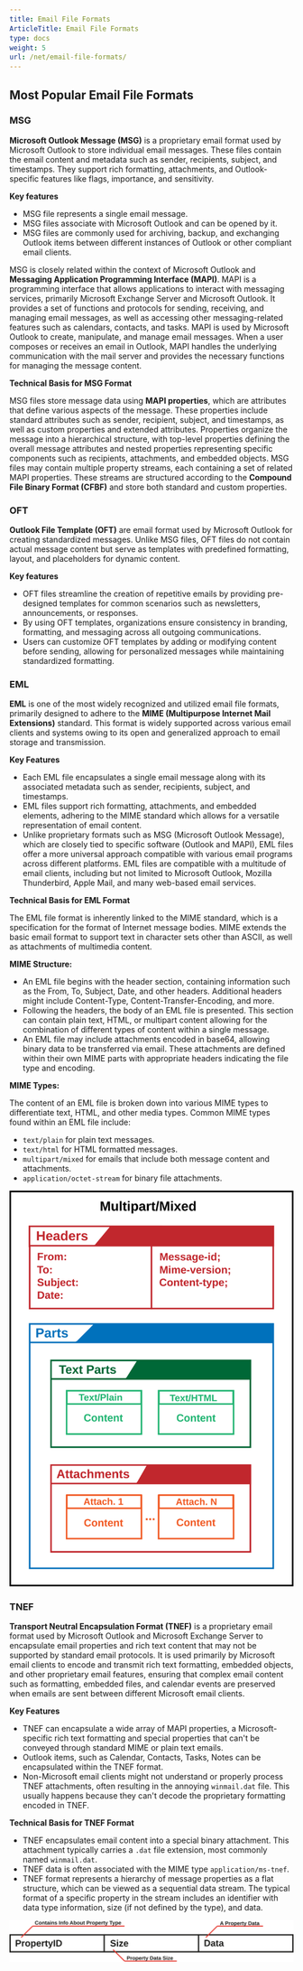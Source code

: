 ```yaml
---
title: Email File Formats
ArticleTitle: Email File Formats
type: docs
weight: 5
url: /net/email-file-formats/
---
```


## **Most Popular Email File Formats**

### **MSG** 

**Microsoft Outlook Message (MSG)** is a proprietary email format used by Microsoft Outlook to store individual email messages. These files contain the email content and metadata such as sender, recipients, subject, and timestamps. They support rich formatting, attachments, and Outlook-specific features like flags, importance, and sensitivity.

**Key features**

- MSG file represents a single email message.
- MSG files associate with Microsoft Outlook and can be opened by it.
- MSG files are commonly used for archiving, backup, and exchanging Outlook items between different instances of Outlook or other compliant email clients.

MSG is closely related within the context of Microsoft Outlook and **Messaging Application Programming Interface (MAPI)**. MAPI is a programming interface that allows applications to interact with messaging services, primarily Microsoft Exchange Server and Microsoft Outlook. It provides a set of functions and protocols for sending, receiving, and managing email messages, as well as accessing other messaging-related features such as calendars, contacts, and tasks. MAPI is used by Microsoft Outlook to create, manipulate, and manage email messages. When a user composes or receives an email in Outlook, MAPI handles the underlying communication with the mail server and provides the necessary functions for managing the message content.

**Technical Basis for MSG Format**

MSG files store message data using **MAPI properties**, which are attributes that define various aspects of the message. These properties include standard attributes such as sender, recipient, subject, and timestamps, as well as custom properties and extended attributes.
Properties organize the message into a hierarchical structure, with top-level properties defining the overall message attributes and nested properties representing specific components such as recipients, attachments, and embedded objects. MSG files may contain multiple property streams, each containing a set of related MAPI properties. These streams are structured according to the **Compound File Binary Format (CFBF)** and store both standard and custom properties.

### **OFT**

**Outlook File Template (OFT)** are email format used by Microsoft Outlook for creating standardized messages. Unlike MSG files, OFT files do not contain actual message content but serve as templates with predefined formatting, layout, and placeholders for dynamic content. 

**Key features**

 - OFT files streamline the creation of repetitive emails by providing pre-designed templates for common scenarios such as newsletters, announcements, or responses.
 - By using OFT templates, organizations ensure consistency in branding, formatting, and messaging across all outgoing communications.
 - Users can customize OFT templates by adding or modifying content before sending, allowing for personalized messages while maintaining standardized formatting.

### **EML**

**EML** is one of the most widely recognized and utilized email file formats, primarily designed to adhere to the **MIME (Multipurpose Internet Mail Extensions)** standard. This format is widely supported across various email clients and systems owing to its open and generalized approach to email storage and transmission.

**Key Features**

- Each EML file encapsulates a single email message along with its associated metadata such as sender, recipients, subject, and timestamps.
- EML files support rich formatting, attachments, and embedded elements, adhering to the MIME standard which allows for a versatile representation of email content.
-  Unlike proprietary formats such as MSG (Microsoft Outlook Message), which are closely tied to specific software (Outlook and MAPI), EML files offer a more universal approach compatible with various email programs across different platforms. EML files are compatible with a multitude of email clients, including but not limited to Microsoft Outlook, Mozilla Thunderbird, Apple Mail, and many web-based email services. 

**Technical Basis for EML Format**

The EML file format is inherently linked to the MIME standard, which is a specification for the format of Internet message bodies. MIME extends the basic email format to support text in character sets other than ASCII, as well as attachments of multimedia content.

**MIME Structure:**

   - An EML file begins with the header section, containing information such as the From, To, Subject, Date, and other headers. Additional headers might include Content-Type, Content-Transfer-Encoding, and more.
   - Following the headers, the body of an EML file is presented. This section can contain plain text, HTML, or multipart content allowing for the combination of different types of content within a single message.
   - An EML file may include attachments encoded in base64, allowing binary data to be transferred via email. These attachments are defined within their own MIME parts with appropriate headers indicating the file type and encoding.

**MIME Types:**

The content of an EML file is broken down into various MIME types to differentiate text, HTML, and other media types. Common MIME types found within an EML file include:

- `text/plain` for plain text messages.
- `text/html` for HTML formatted messages.
- `multipart/mixed` for emails that include both message content and attachments.
- `application/octet-stream` for binary file attachments.

![todo:image_alt_text](mime-structure.svg)

### **TNEF**

**Transport Neutral Encapsulation Format (TNEF)** is a proprietary email format used by Microsoft Outlook and Microsoft Exchange Server to encapsulate email properties and rich text content that may not be supported by standard email protocols. 
It is used primarily by Microsoft email clients to encode and transmit rich text formatting, embedded objects, and other proprietary email features, ensuring that complex email content such as formatting, embedded files, and calendar events are preserved when emails are sent between different Microsoft email clients.

**Key Features**

- TNEF can encapsulate a wide array of MAPI properties, a Microsoft-specific rich text formatting and special properties that can't be conveyed through standard MIME or plain text emails.
- Outlook items, such as Calendar, Contacts, Tasks, Notes can be encapsulated within the TNEF format.
- Non-Microsoft email clients might not understand or properly process TNEF attachments, often resulting in the annoying `winmail.dat` file. This usually happens because they can't decode the proprietary formatting encoded in TNEF.

**Technical Basis for TNEF Format**

- TNEF encapsulates email content into a special binary attachment. This attachment typically carries a `.dat` file extension, most commonly named `winmail.dat`.
- TNEF data is often associated with the MIME type `application/ms-tnef`.
- TNEF format represents a hierarchy of message properties as a flat structure, which can be viewed as a sequential data stream. The typical format of a specific property in the stream includes an identifier with data type information, size (if not defined by the type), and data.

![todo:image_alt_text](tnef-structure.svg)
